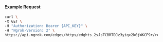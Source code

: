 <!-- Code generated for API Clients. DO NOT EDIT. -->

#### Example Request

```bash
curl \
-X GET \
-H "Authorization: Bearer {API_KEY}" \
-H "Ngrok-Version: 2" \
https://api.ngrok.com/edges/https/edghts_2sJsTCBRTDJz3yiqx2k0jWKCF9r/routes/edghtsrt_2sJsTBflzwlGOGPBdbjiab7igwH/websocket_tcp_converter
```
